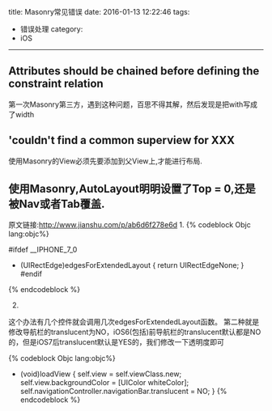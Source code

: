 title: Masonry常见错误
date: 2016-01-13 12:22:46
tags:
- 错误处理
category:
- iOS
---

##  Attributes should be chained before defining the constraint relation
第一次Masonry第三方，遇到这种问题，百思不得其解，然后发现是把with写成了width 
##  'couldn't find a common superview for XXX
使用Masonry的View必须先要添加到父View上,才能进行布局.


## 使用Masonry,AutoLayout明明设置了Top = 0,还是被Nav或者Tab覆盖.
原文链接:http://www.jianshu.com/p/ab6d6f278e6d
1.
{% codeblock Objc lang:objc%}

#ifdef __IPHONE_7_0
- (UIRectEdge)edgesForExtendedLayout {
return UIRectEdgeNone;
}
#endif

{% endcodeblock %}

2.
这个办法有几个控件就会调用几次edgesForExtendedLayout函数。
第二种就是修改导航栏的translucent为NO，iOS6(包括)前导航栏的translucent默认都是NO的，但是iOS7后translucent默认是YES的，我们修改一下透明度即可

{% codeblock Objc lang:objc%}
- (void)loadView {
self.view = self.viewClass.new;
self.view.backgroundColor = [UIColor whiteColor];
self.navigationController.navigationBar.translucent = NO;
}
{% endcodeblock %}
